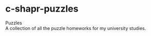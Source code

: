 # c-shapr-puzzles
Puzzles
<br> A collection of all the puzzle homeworks for my university studies. 
